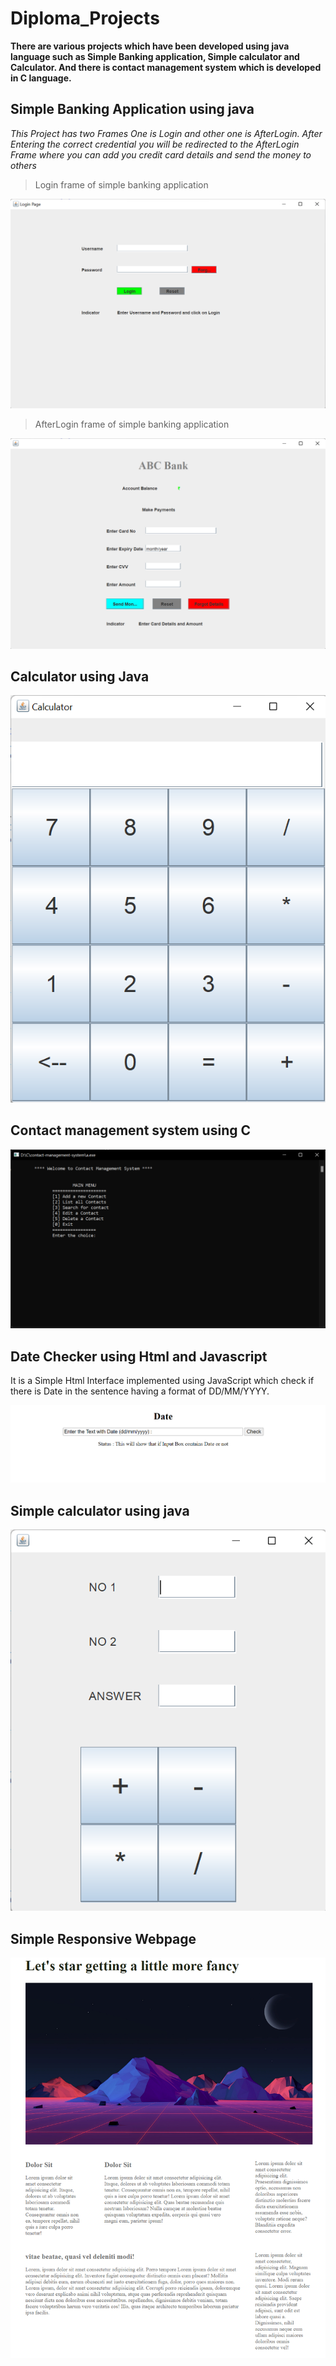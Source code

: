 # Diploma_Projects

**There are various projects which have been developed using java language such as Simple Banking application, Simple calculator and Calculator. And there is contact management system which is developed in C language.**

## Simple Banking Application using java
*This Project has two Frames One is Login and other one is AfterLogin. After Entering the correct credential you will be redirected to the AfterLogin Frame where you can add you credit card details and send the money to others*

>Login frame of simple banking application

![This is an image](/simple_banking_system/login.png)

>AfterLogin frame of simple banking application

![This is an image](/simple_banking_system/after-login.png)


## Calculator using Java

![This is an image](/calculator/calculator.png)


## Contact management system using C

![This is an image](/contact-management-system/contact-management-system.png)


## Date Checker using Html and Javascript

It is a Simple Html Interface implemented using JavaScript which check if there is Date in the sentence having a format of DD/MM/YYYY.

![Date Checker](/Date_Checker/date-checker.png)


## Simple calculator using java

![This is an image](/simple_calculator/simple-calculator.png)


## Simple Responsive Webpage

![Responsive Webpage](/Responsive_Webpage/images/responsive-webpage.png)









